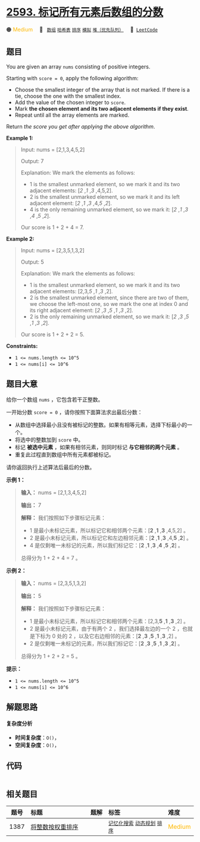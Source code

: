 # [2593. 标记所有元素后数组的分数](https://leetcode.com/problems/find-score-of-an-array-after-marking-all-elements)

🟠 <font color=#ffb800>Medium</font>&emsp; 🔖&ensp; [`数组`](/leetcode-js/outline/tag/array.md) [`哈希表`](/leetcode-js/outline/tag/hash-table.md) [`排序`](/leetcode-js/outline/tag/sorting.md) [`模拟`](/leetcode-js/outline/tag/simulation.md) [`堆（优先队列）`](/leetcode-js/outline/tag/heap-priority-queue.md)&emsp; 🔗&ensp;[`LeetCode`](https://leetcode.com/problems/find-score-of-an-array-after-marking-all-elements)

## 题目

You are given an array `nums` consisting of positive integers.

Starting with `score = 0`, apply the following algorithm:

  * Choose the smallest integer of the array that is not marked. If there is a tie, choose the one with the smallest index.
  * Add the value of the chosen integer to `score`.
  * Mark **the chosen element and its two adjacent elements if they exist**.
  * Repeat until all the array elements are marked.

Return _the score you get after applying the above algorithm_.



**Example 1:**

> Input: nums = [2,1,3,4,5,2]
> 
> Output: 7
> 
> Explanation: We mark the elements as follows:
> - 1 is the smallest unmarked element, so we mark it and its two adjacent elements: [_2_ ,_1_ ,_3_ ,4,5,2].
> - 2 is the smallest unmarked element, so we mark it and its left adjacent element: [_2_ ,_1_ ,_3_ ,4,_5_ ,_2_].
> - 4 is the only remaining unmarked element, so we mark it: [_2_ ,_1_ ,_3_ ,_4_ ,_5_ ,_2_].
> 
> Our score is 1 + 2 + 4 = 7.

**Example 2:**

> Input: nums = [2,3,5,1,3,2]
> 
> Output: 5
> 
> Explanation: We mark the elements as follows:
> - 1 is the smallest unmarked element, so we mark it and its two adjacent elements: [2,3,_5_ ,_1_ ,_3_ ,2].
> - 2 is the smallest unmarked element, since there are two of them, we choose the left-most one, so we mark the one at index 0 and its right adjacent element: [_2_ ,_3_ ,_5_ ,_1_ ,_3_ ,2].
> - 2 is the only remaining unmarked element, so we mark it: [_2_ ,_3_ ,_5_ ,_1_ ,_3_ ,_2_].
> 
> Our score is 1 + 2 + 2 = 5.

**Constraints:**

  * `1 <= nums.length <= 10^5`
  * `1 <= nums[i] <= 10^6`


## 题目大意

给你一个数组 `nums` ，它包含若干正整数。

一开始分数 `score = 0` ，请你按照下面算法求出最后分数：

  * 从数组中选择最小且没有被标记的整数。如果有相等元素，选择下标最小的一个。
  * 将选中的整数加到 `score` 中。
  * 标记 **被选中元素** ，如果有相邻元素，则同时标记 **与它相邻的两个元素**  。
  * 重复此过程直到数组中所有元素都被标记。

请你返回执行上述算法后最后的分数。



**示例 1：**

> 
> 
> 
> 
> 
> **输入：** nums = [2,1,3,4,5,2]
> 
> **输出：** 7
> 
> **解释：** 我们按照如下步骤标记元素：
> - 1 是最小未标记元素，所以标记它和相邻两个元素：[__**2**__ ,__**1**__ ,__**3**__ ,4,5,2] 。
> - 2 是最小未标记元素，所以标记它和左边相邻元素：[__**2**__ ,__**1**__ ,__**3**__ ,4,__**5**__ ,__**2**__] 。
> - 4 是仅剩唯一未标记的元素，所以我们标记它：[__**2**__ ,__**1**__ ,__**3**__ ,__**4**__ ,__**5**__ ,__**2**__] 。
> 
> 总得分为 1 + 2 + 4 = 7 。
> 
> 

**示例 2：**

> 
> 
> 
> 
> 
> **输入：** nums = [2,3,5,1,3,2]
> 
> **输出：** 5
> 
> **解释：** 我们按照如下步骤标记元素：
> - 1 是最小未标记元素，所以标记它和相邻两个元素：[2,3,__**5**__ ,__**1**__ ,__**3**__ ,2] 。
> - 2 是最小未标记元素，由于有两个 2 ，我们选择最左边的一个 2 ，也就是下标为 0 处的 2 ，以及它右边相邻的元素：[__**2**__ ,__**3**__ ,__**5**__ ,__**1**__ ,__**3**__ ,2] 。
> - 2 是仅剩唯一未标记的元素，所以我们标记它：[__**2**__ ,__**3**__ ,__**5**__ ,__**1**__ ,__**3**__ ,__**2**__] 。
> 
> 总得分为 1 + 2 + 2 = 5 。
> 
> 



**提示：**

  * `1 <= nums.length <= 10^5`
  * `1 <= nums[i] <= 10^6`


## 解题思路

#### 复杂度分析

- **时间复杂度**：`O()`，
- **空间复杂度**：`O()`，

## 代码

```javascript

```

## 相关题目

<!-- prettier-ignore -->
| 题号 | 标题 | 题解 | 标签 | 难度 |
| :------: | :------ | :------: | :------ | :------ |
| 1387 | [将整数按权重排序](https://leetcode.com/problems/sort-integers-by-the-power-value) |  |  [`记忆化搜索`](/leetcode-js/outline/tag/memoization.md) [`动态规划`](/leetcode-js/outline/tag/dynamic-programming.md) [`排序`](/leetcode-js/outline/tag/sorting.md) | <font color=#ffb800>Medium</font> |

<style>
.blue {
    background-color: #096dd9;
    padding: 0.25rem 0.5rem;
    margin: 0;
    font-size: 0.85em;
    border-radius: 3px;
    color: white;
    font-weight: 500;
}
table th:first-of-type { width: 10%; }
table th:nth-of-type(2) { width: 35%; }
table th:nth-of-type(3) { width: 10%; }
table th:nth-of-type(4) { width: 35%; }
table th:nth-of-type(5) { width: 10%; }
</style>
